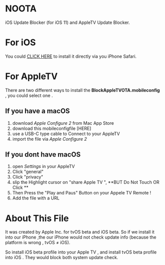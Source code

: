 # NOOTA

iOS Update Blocker (for iOS 11) and AppleTV Update Blocker.

# For iOS
You could [CLICK HERE](https://github.com/Jwhite077/NOOTA/blob/master/NOOTA.mobileconfig?raw=true) to install it directly via you iPhone Safari.

# For AppleTV

There are two different ways to install the **BlockAppleTVOTA.mobileconfig** , you could select one .
## If you have a macOS
1. download *Apple Configure 2* from Mac App Store 
2. download this mobileconfigfile [HERE]
3. use a USB-C type cable to Connect  to your AppleTV
4. import the file via *Apple Configure 2*

## If you dont have macOS

1. open *Settings* in your AppleTV
2. Click "general"
3. Click "privacy"
4. slip the Highlight cursor on "share  Apple TV ", **BUT Do Not Touch OR Click **
5. Then Press the "Play and Paus" Button on your Appele TV Remote !
6. Add the file with a URL 

# About This File

It was created by Apple Inc. for tvOS beta  and iOS beta. So if we install it into our iPhone ,the our iPhone would not check update info (because the platform is wrong , tvOS ≠ iOS).

So install iOS beta profile into your Apple TV , and install tvOS beta profile into iOS . They would block both system update check.
